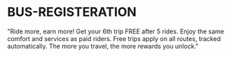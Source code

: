 # BUS-REGISTERATION
"Ride more, earn more! Get your 6th trip FREE after 5 rides. Enjoy the same comfort and services as paid riders. Free trips apply on all routes, tracked automatically. The more you travel, the more rewards you unlock."
